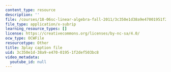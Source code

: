 ```yaml
---
content_type: resource
description: ''
file: /courses/18-06sc-linear-algebra-fall-2011/3c350e1d38a9e47001951f2def503bc8_KUuxdk_V7To.srt
file_type: application/x-subrip
learning_resource_types: []
license: https://creativecommons.org/licenses/by-nc-sa/4.0/
ocw_type: OCWFile
resourcetype: Other
title: 3play caption file
uid: 3c350e1d-38a9-e470-0195-1f2def503bc8
video_metadata:
  youtube_id: null
---
```

